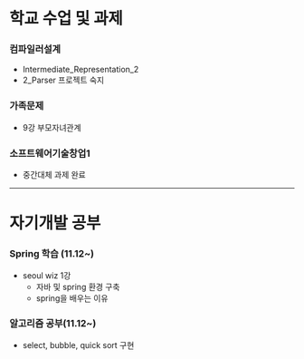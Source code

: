 학교 수업 및 과제
==============
### 컴파일러설계
* Intermediate_Representation_2
* 2_Parser 프로젝트 숙지
### 가족문제
* 9강 부모자녀관계
### 소프트웨어기술창업1
* 중간대체 과제 완료

----------------

자기개발 공부
==============
### Spring 학습 (11.12~)
* seoul wiz 1강 
  * 자바 및 spring 환경 구축
  * spring을 배우는 이유

### 알고리즘 공부(11.12~)
* select, bubble, quick sort 구현
